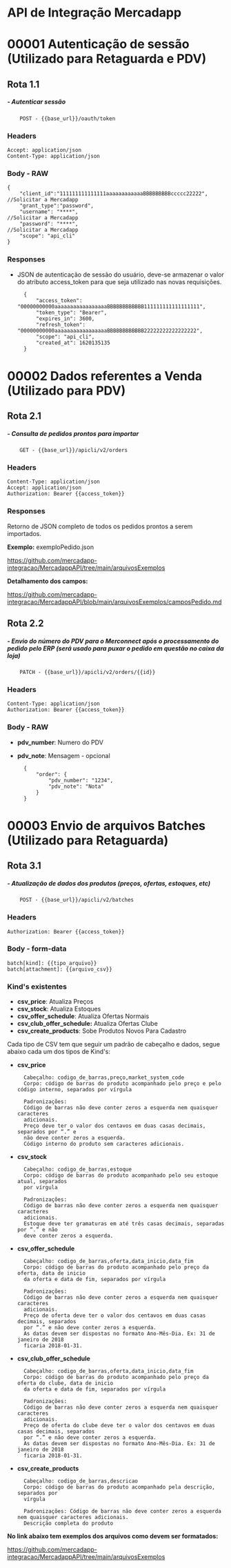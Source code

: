 # API de Integração Mercadapp


# 00001 Autenticação de sessão (Utilizado para Retaguarda e PDV)

## Rota 1.1
##### - Autenticar sessão

        POST - {{base_url}}/oauth/token

### Headers

    Accept: application/json
    Content-Type: application/json

### Body - RAW

    {
        "client_id":"111111111111111aaaaaaaaaaaaBBBBBBBBBccccc22222",   //Solicitar a Mercadapp
        "grant_type":"password",
        "username": "****",                                             //Solicitar a Mercadapp
        "password": "****",                                             //Solicitar a Mercadapp
        "scope": "api_cli"
    }

### Responses

- JSON de autenticação de sessão do usuário, deve-se armazenar o valor do atributo access_token para que seja utilizado nas novas requisições.

        {
            "access_token": "00000000000aaaaaaaaaaaaaaaaaBBBBBBBBBBBB111111111111111111",
            "token_type": "Bearer",
            "expires_in": 3600,
            "refresh_token": "00000000000aaaaaaaaaaaaaaaaaBBBBBBBBBBBB22222222222222222",
            "scope": "api_cli",
            "created_at": 1620135135
        }

# 00002 Dados referentes a Venda (Utilizado para PDV)

## Rota 2.1
##### - Consulta de pedidos prontos para importar

        GET - {{base_url}}/apicli/v2/orders

### Headers

    Content-Type: application/json
    Accept: application/json
    Authorization: Bearer {{access_token}}

### Responses

Retorno de JSON completo de todos os pedidos prontos a serem importados. 

**Exemplo:** exemploPedido.json

https://github.com/mercadapp-integracao/MercadappAPI/tree/main/arquivosExemplos

**Detalhamento dos campos:**

https://github.com/mercadapp-integracao/MercadappAPI/blob/main/arquivosExemplos/camposPedido.md

## Rota 2.2
##### - Envio do número do PDV para o Merconnect após o processamento do pedido pelo ERP (será usado para puxar o pedido em questão no caixa da loja)

        PATCH - {{base_url}}/apicli/v2/orders/{{id}}

### Headers

    Content-Type: application/json
    Authorization: Bearer {{access_token}}

### Body - RAW

- **pdv_number**: Numero do PDV
- **pdv_note**: Mensagem - opcional

        {
            "order": {
                "pdv_number": "1234",
                "pdv_note": "Nota"
            }
        }

# 00003 Envio de arquivos Batches (Utilizado para Retaguarda)

## Rota 3.1
##### - Atualização de dados dos produtos (preços, ofertas, estoques, etc)

        POST - {{base_url}}/apicli/v2/batches

### Headers

    Authorization: Bearer {{access_token}}


### Body - form-data

    batch[kind]: {{tipo_arquivo}}
    batch[attachment]: {{arquivo_csv}}

### Kind's existentes

- **csv_price**: Atualiza Preços
- **csv_stock**: Atualiza Estoques
- **csv_offer_schedule**: Atualiza Ofertas Normais
- **csv_club_offer_schedule:** Atualiza Ofertas Clube
- **csv_create_products**: Sobe Produtos Novos Para Cadastro

Cada tipo de CSV tem que seguir um padrão de cabeçalho e dados, segue abaixo cada um dos tipos de Kind's:

- **csv_price**

        Cabeçalho: codigo_de_barras,preço,market_system_code
        Corpo: código de barras do produto acompanhado pelo preço e pelo código interno, separados por vírgula

        Padronizações:
        Código de barras não deve conter zeros a esquerda nem quaisquer caracteres
        adicionais.
        Preço deve ter o valor dos centavos em duas casas decimais, separados por “.” e
        não deve conter zeros a esquerda.
        Código interno do produto sem caracteres adicionais.

- **csv_stock**

        Cabeçalho: codigo_de_barras,estoque
        Corpo: código de barras do produto acompanhado pelo seu estoque atual, separados
        por vírgula

        Padronizações:
        Código de barras não deve conter zeros a esquerda nem quaisquer caracteres
        adicionais.
        Estoque deve ter gramaturas em até três casas decimais, separadas por “.” e não
        deve conter zeros a esquerda.

- **csv_offer_schedule**

        Cabeçalho: codigo_de_barras,oferta,data_inicio,data_fim
        Corpo: código de barras do produto acompanhado pelo preço da oferta, data de inicio
        da oferta e data de fim, separados por vírgula

        Padronizações:
        Código de barras não deve conter zeros a esquerda nem quaisquer caracteres
        adicionais.
        Preço de oferta deve ter o valor dos centavos em duas casas decimais, separados
        por “.” e não deve conter zeros a esquerda.
        As datas devem ser dispostas no formato Ano-Mês-Dia. Ex: 31 de janeiro de 2018
        ficaria 2018-01-31.

- **csv_club_offer_schedule**

        Cabeçalho: codigo_de_barras,oferta,data_inicio,data_fim
        Corpo: código de barras do produto acompanhado pelo preço da oferta do clube, data de inicio
        da oferta e data de fim, separados por vírgula

        Padronizações:
        Código de barras não deve conter zeros a esquerda nem quaisquer caracteres
        adicionais.
        Preço de oferta do clube deve ter o valor dos centavos em duas casas decimais, separados
        por “.” e não deve conter zeros a esquerda.
        As datas devem ser dispostas no formato Ano-Mês-Dia. Ex: 31 de janeiro de 2018
        ficaria 2018-01-31.

- **csv_create_products**

        Cabeçalho: codigo_de_barras,descricao
        Corpo: código de barras do produto acompanhado pela descrição, separados por
        vírgula

        Padronizações: Código de barras não deve conter zeros a esquerda nem quaisquer caracteres adicionais. 
        Descrição completa do produto
        
**No link abaixo tem exemplos dos arquivos como devem ser formatados:**

https://github.com/mercadapp-integracao/MercadappAPI/tree/main/arquivosExemplos


